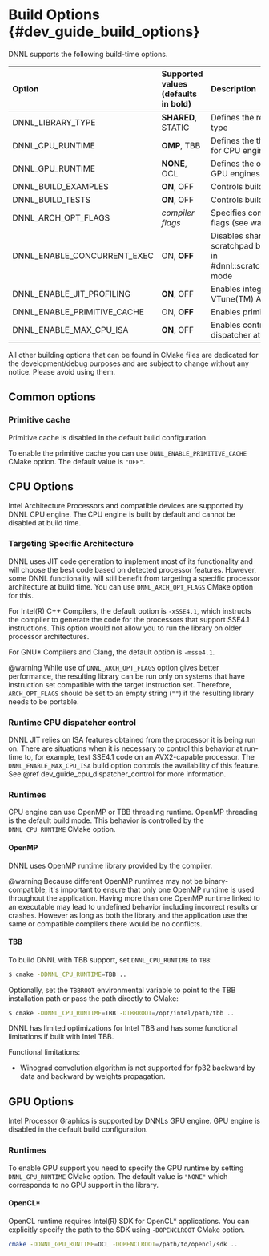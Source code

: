 Build Options {#dev_guide_build_options}
====================================

DNNL supports the following build-time options.

| Option                      | Supported values (defaults in bold) | Description
| :---                        | :---                                | :---
| DNNL_LIBRARY_TYPE           | **SHARED**, STATIC                  | Defines the resulting library type
| DNNL_CPU_RUNTIME            | **OMP**, TBB                        | Defines the threading runtime for CPU engines
| DNNL_GPU_RUNTIME            | **NONE**, OCL                       | Defines the offload runtime for GPU engines
| DNNL_BUILD_EXAMPLES         | **ON**, OFF                         | Controls building the examples
| DNNL_BUILD_TESTS            | **ON**, OFF                         | Controls building the tests
| DNNL_ARCH_OPT_FLAGS         | *compiler flags*                    | Specifies compiler optimization flags (see warning note below)
| DNNL_ENABLE_CONCURRENT_EXEC | ON, **OFF**                         | Disables sharing a common scratchpad between primitives in #dnnl::scratchpad_mode::library mode
| DNNL_ENABLE_JIT_PROFILING   | **ON**, OFF                         | Enables integration with Intel(R) VTune(TM) Amplifier
| DNNL_ENABLE_PRIMITIVE_CACHE | ON, **OFF**                         | Enables primitive cache
| DNNL_ENABLE_MAX_CPU_ISA     | **ON**, OFF                         | Enables controlling CPU dispatcher at run-time

All other building options that can be found in CMake files are dedicated for
the development/debug purposes and are subject to change without any notice.
Please avoid using them.

## Common options

### Primitive cache
Primitive cache is disabled in the default build configuration.

To enable the primitive cache you can use `DNNL_ENABLE_PRIMITIVE_CACHE` CMake option.
The default value is `"OFF"`.

## CPU Options
Intel Architecture Processors and compatible devices are supported by
DNNL CPU engine. The CPU engine is built by default and cannot
be disabled at build time.

### Targeting Specific Architecture
DNNL uses JIT code generation to implement most of its functionality
and will choose the best code based on detected processor features. However,
some DNNL functionality will still benefit from targeting a specific
processor architecture at build time. You can use `DNNL_ARCH_OPT_FLAGS` CMake
option for this.

For Intel(R) C++ Compilers, the default option is `-xSSE4.1`, which instructs
the compiler to generate the code for the processors that support SSE4.1
instructions. This option would not allow you to run the library on
older processor architectures.

For GNU\* Compilers and Clang, the default option is `-msse4.1`.

@warning
While use of `DNNL_ARCH_OPT_FLAGS` option gives better performance, the
resulting library can be run only on systems that have instruction set
compatible with the target instruction set. Therefore, `ARCH_OPT_FLAGS`
should be set to an empty string (`""`) if the resulting library needs to be
portable.

### Runtime CPU dispatcher control
DNNL JIT relies on ISA features obtained from the processor it is being run
on.  There are situations when it is necessary to control this behavior at
run-time to, for example, test SSE4.1 code on an AVX2-capable processor. The
`DNNL_ENABLE_MAX_CPU_ISA` build option controls the availability of this
feature. See @ref dev_guide_cpu_dispatcher_control for more information.

### Runtimes
CPU engine can use OpenMP or TBB threading runtime. OpenMP threading
is the default build mode. This behavior is controlled by the `DNNL_CPU_RUNTIME`
CMake option.

#### OpenMP
DNNL uses OpenMP runtime library provided by the compiler.

@warning
Because different OpenMP runtimes may not be binary-compatible, it's important
to ensure that only one OpenMP runtime is used throughout the application.
Having more than one OpenMP runtime linked to an executable may lead to
undefined behavior including incorrect results or crashes. However as long as
both the library and the application use the same or compatible compilers there
would be no conflicts.

#### TBB
To build DNNL with TBB support, set `DNNL_CPU_RUNTIME` to `TBB`:

~~~sh
$ cmake -DDNNL_CPU_RUNTIME=TBB ..
~~~

Optionally, set the `TBBROOT` environmental variable to point to the TBB
installation path or pass the path directly to CMake:

~~~sh
$ cmake -DDNNL_CPU_RUNTIME=TBB -DTBBROOT=/opt/intel/path/tbb ..
~~~

DNNL has limited optimizations for Intel TBB and has some functional
limitations if built with Intel TBB.

Functional limitations:
* Winograd convolution algorithm is not supported for fp32 backward
  by data and backward by weights propagation.

## GPU Options
Intel Processor Graphics is supported by DNNLs GPU engine. GPU engine
is disabled in the default build configuration.

### Runtimes
To enable GPU support you need to specify the GPU runtime by setting
`DNNL_GPU_RUNTIME` CMake option. The default value is `"NONE"` which
corresponds to no GPU support in the library.

#### OpenCL\*
OpenCL runtime requires Intel(R) SDK for OpenCL\* applications. You can
explicitly specify the path to the SDK using `-DOPENCLROOT` CMake option.

~~~sh
cmake -DDNNL_GPU_RUNTIME=OCL -DOPENCLROOT=/path/to/opencl/sdk ..
~~~
